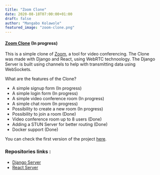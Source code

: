 ```yaml
---
title: "Zoom Clone"
date: 2020-08-18T07:00:00+01:00
draft: false
author: "Mangabo Kolawole"
featured_image: "zoom-clone.png"
---
```


#### [Zoom Clone](https://zoom-clone-react.netlify.app/) (In progress)

This is a simple clone of [Zoom](https://zoom.us/), a tool for video conferencing.
The Clone was made with Django and React, using WebRTC technoology.
The Django Server is built using channels to help with transmitting data using WebSockets.

What are the features of the Clone?
- A simple signup form (In progress)
- A simple login form (In progress)
- A simple video conference room (In progress)
- A simple chat room (In progress)
- Possibility to create a new room (In progress)
- Possibility to join a room (Done)
- Video conference room up to 8 users (Done)
- Adding a STUN Server for better routing (Done)
- Docker support (Done)

You can check the first version of the project [here](https://sleepy-bastion-46875.herokuapp.com/). 



### Repositories links :

- [Django Server](https://github.com/koladev32/zoom-clone-django-server)
- [React Server](https://github.com/koladev32/zoom-clone-react-server)
